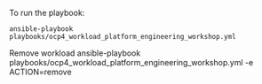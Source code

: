To run the playbook:

`ansible-playbook playbooks/ocp4_workload_platform_engineering_workshop.yml`


Remove workload
ansible-playbook playbooks/ocp4_workload_platform_engineering_workshop.yml -e ACTION=remove